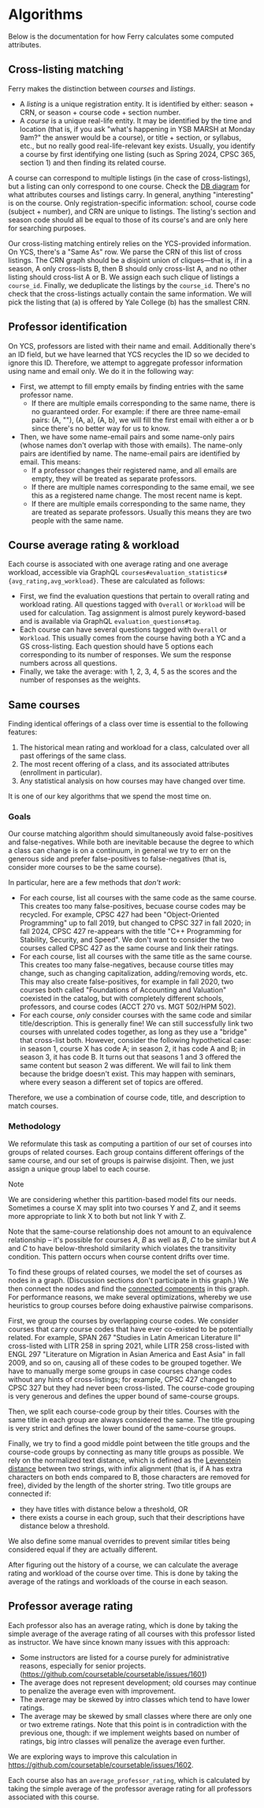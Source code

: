 # Algorithms

Below is the documentation for how Ferry calculates some computed attributes.

## Cross-listing matching

Ferry makes the distinction between _courses_ and _listings_.

- A _listing_ is a unique registration entity. It is identified by either: season + CRN, or season + course code + section number.
- A _course_ is a unique real-life entity. It may be identified by the time and location (that is, if you ask "what's happening in YSB MARSH at Monday 9am?" the answer would be a course), or title + section, or syllabus, etc., but no really good real-life-relevant key exists. Usually, you identify a course by first identifying one listing (such as Spring 2024, CPSC 365, section 1) and then finding its related course.

A course can correspond to multiple listings (in the case of cross-listings), but a listing can only correspond to one course. Check the [DB diagram](./db_diagram.pdf) for what attributes courses and listings carry. In general, anything "interesting" is on the course. Only registration-specific information: school, course code (subject + number), and CRN are unique to listings. The listing's section and season code should all be equal to those of its course's and are only here for searching purposes.

Our cross-listing matching entirely relies on the YCS-provided information. On YCS, there's a "Same As" row. We parse the CRN of this list of cross listings. The CRN graph should be a disjoint union of cliques—that is, if in a season, A only cross-lists B, then B should only cross-list A, and no other listing should cross-list A or B. We assign each such clique of listings a `course_id`. Finally, we deduplicate the listings by the `course_id`. There's no check that the cross-listings actually contain the same information. We will pick the listing that (a) is offered by Yale College (b) has the smallest CRN.

## Professor identification

On YCS, professors are listed with their name and email. Additionally there's an ID field, but we have learned that YCS recycles the ID so we decided to ignore this ID. Therefore, we attempt to aggregate professor information using name and email only. We do it in the following way:

- First, we attempt to fill empty emails by finding entries with the same professor name.
  - If there are multiple emails corresponding to the same name, there is no guaranteed order. For example: if there are three name-email pairs: (A, ""), (A, a), (A, b), we will fill the first email with either a or b since there's no better way for us to know.
- Then, we have some name-email pairs and some name-only pairs (whose names don't overlap with those with emails). The name-only pairs are identified by name. The name-email pairs are identified by email. This means:
  - If a professor changes their registered name, and all emails are empty, they will be treated as separate professors.
  - If there are multiple names corresponding to the same email, we see this as a registered name change. The most recent name is kept.
  - If there are multiple emails corresponding to the same name, they are treated as separate professors. Usually this means they are two people with the same name.

## Course average rating & workload

Each course is associated with one average rating and one average workload, accessible via GraphQL `courses#evaluation_statistics#{avg_rating,avg_workload}`. These are calculated as follows:

- First, we find the evaluation questions that pertain to overall rating and workload rating. All questions tagged with `Overall` or `Workload` will be used for calculation. Tag assignment is almost purely keyword-based and is available via GraphQL `evaluation_questions#tag`.
- Each course can have several questions tagged with `Overall` or `Workload`. This usually comes from the course having both a YC and a GS cross-listing. Each question should have 5 options each corresponding to its number of responses. We sum the response numbers across all questions.
- Finally, we take the average: with 1, 2, 3, 4, 5 as the scores and the number of responses as the weights.

## Same courses

Finding identical offerings of a class over time is essential to the following features:

1. The historical mean rating and workload for a class, calculated over all past offerings of the same class.
2. The most recent offering of a class, and its associated attributes (enrollment in particular).
3. Any statistical analysis on how courses may have changed over time.

It is one of our key algorithms that we spend the most time on.

### Goals

Our course matching algorithm should simultaneously avoid false-positives and false-negatives. While both are inevitable because the degree to which a class can change is on a continuum, in general we try to err on the generous side and prefer false-positives to false-negatives (that is, consider more courses to be the same course).

In particular, here are a few methods that _don't work_:

- For each course, list all courses with the same code as the same course. This creates too many false-positives, becuase course codes may be recycled. For example, CPSC 427 had been "Object-Oriented Programming" up to fall 2019, but changed to CPSC 327 in fall 2020; in fall 2024, CPSC 427 re-appears with the title "C++ Programming for Stability, Security, and Speed". We don't want to consider the two courses called CPSC 427 as the same course and link their ratings.
- For each course, list all courses with the same title as the same course. This creates too many false-negatives, because course titles may change, such as changing capitalization, adding/removing words, etc. This may also create false-positives, for example in fall 2020, two courses both called "Foundations of Accounting and Valuation" coexisted in the catalog, but with completely different schools, professors, and course codes (ACCT 270 vs. MGT 502/HPM 502).
- For each course, _only_ consider courses with the same code and similar title/description. This is generally fine! We can still successfully link two courses with unrelated codes together, as long as they use a "bridge" that cross-list both. However, consider the following hypothetical case: in season 1, course X has code A; in season 2, it has code A and B; in season 3, it has code B. It turns out that seasons 1 and 3 offered the same content but season 2 was different. We will fail to link them because the bridge doesn't exist. This may happen with seminars, where every season a different set of topics are offered.

Therefore, we use a combination of course code, title, and description to match courses.

### Methodology

We reformulate this task as computing a partition of our set of courses into groups of related courses. Each group contains different offerings of the same course, and our set of groups is pairwise disjoint. Then, we just assign a unique group label to each course.

> [!NOTE]
> We are considering whether this partition-based model fits our needs. Sometimes a course X may split into two courses Y and Z, and it seems more appropriate to link X to both but not link Y with Z.

Note that the same-course relationship does not amount to an equivalence relationship – it's possible for courses _A_, _B_ as well as _B_, _C_ to be similar but _A_ and _C_ to have below-threshold similarity which violates the transitivity condition. This pattern occurs when course content drifts over time.

To find these groups of related courses, we model the set of courses as nodes in a graph. (Discussion sections don't participate in this graph.) We then connect the nodes and find the [connected components](<https://en.wikipedia.org/wiki/Component_(graph_theory)>) in this graph. For performance reasons, we make several optimizations, whereby we use heuristics to group courses before doing exhaustive pairwise comparisons.

First, we group the courses by overlapping course codes. We consider courses that carry course codes that have ever co-existed to be potentially related. For example, SPAN 267 "Studies in Latin American Literature II" cross-listed with LITR 258 in spring 2021, while LITR 258 cross-listed with ENGL 297 "Literature on Migration in Asian America and East Asia" in fall 2009, and so on, causing all of these codes to be grouped together. We have to manually merge some groups in case courses change codes without any hints of cross-listings; for example, CPSC 427 changed to CPSC 327 but they had never been cross-listed. The course-code grouping is very generous and defines the upper bound of same-course groups.

Then, we split each course-code group by their titles. Courses with the same title in each group are always considered the same. The title grouping is very strict and defines the lower bound of the same-course groups.

Finally, we try to find a good middle point between the title groups and the course-code groups by connecting as many title groups as possible. We rely on the normalized text distance, which is defined as the [Levenstein distance](https://en.wikipedia.org/wiki/Levenshtein_distance) between two strings, with infix alignment (that is, if A has extra characters on both ends compared to B, those characters are removed for free), divided by the length of the shorter string. Two title groups are connected if:

- they have titles with distance below a threshold, OR
- there exists a course in each group, such that their descriptions have distance below a threshold.

We also define some manual overrides to prevent similar titles being considered equal if they are actually different.

After figuring out the history of a course, we can calculate the average rating and workload of the course over time. This is done by taking the average of the ratings and workloads of the course in each season.

## Professor average rating

Each professor also has an average rating, which is done by taking the simple average of the average rating of all courses with this professor listed as instructor. We have since known many issues with this approach:

- Some instructors are listed for a course purely for administrative reasons, especially for senior projects. (https://github.com/coursetable/coursetable/issues/1601)
- The average does not represent development; old courses may continue to penalize the average even with improvement.
- The average may be skewed by intro classes which tend to have lower ratings.
- The average may be skewed by small classes where there are only one or two extreme ratings. Note that this point is in contradiction with the previous one, though: if we implement weights based on number of ratings, big intro classes will penalize the average even further.

We are exploring ways to improve this calculation in https://github.com/coursetable/coursetable/issues/1602.

Each course also has an `average_professor_rating`, which is calculated by taking the simple average of the professor average rating for all professors associated with this course.
